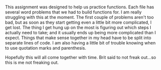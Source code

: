 This assignment was designed to help us practice functions. Each file has several word problems
that we had to build functions for. I am really struggling with this at the moment. The first couple of problems aren't too bad, but as soon as they start getting even a little bit more complicated, I get lost. The thing I get hung up on the most is figuring out which steps I actually need to take; and it usually ends up being more complicated than I expect. Things that make sense together in my head have to be split into separate lines of code. I am also having a little bit of trouble knowing when to use quotation marks and parenthesis.

Hopefully this will all come together with time. Brit said to not freak out...so this is me not freaking out. 
